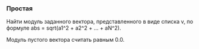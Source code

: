 ### Простая

Найти модуль заданного вектора, представленного в виде списка v,
по формуле abs = sqrt(a1^2 + a2^2 + ... + aN^2).

Модуль пустого вектора считать равным 0.0.